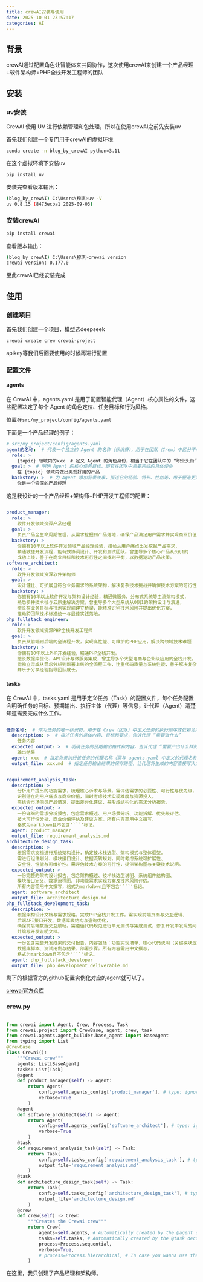 ```yaml
---
title: crewAI安装与使用
date: 2025-10-01 23:57:17
categories: AI
---
```

## 背景

crewAI通过配置角色让智能体来共同协作，这次使用crewAI来创建一个产品经理+软件架构师+PHP全栈开发工程师的团队

## 安装

### uv安装

CrewAI 使用 UV 进行依赖管理和包处理，所以在使用crewAI之前先安装uv

<!-- more -->

首先我们创建一个专门用于crewAI的虚拟环境

```bash
conda create -n blog_by_crewAI python=3.11
```

在这个虚拟环境下安装uv

```bash
pip install uv
```

安装完查看版本输出：

```bash
(blog_by_crewAI) C:\Users\穆琪>uv -V
uv 0.8.15 (8473ecba1 2025-09-03)
```

### 安装crewAI

```bash
pip install crewai
```

查看版本输出：

```bash
(blog_by_crewAI) C:\Users\穆琪>crewai version
crewai version: 0.177.0
```

至此crewAI已经安装完成

## 使用

### 创建项目

首先我们创建一个项目，模型选deepseek

```bash
crewai create crew crewai-project
```

apikey等我们后面要使用的时候再进行配置

### 配置文件

#### agents

在 CrewAI 中，agents.yaml 是用于配置智能代理（Agent）核心属性的文件，这些配置决定了每个 Agent 的角色定位、任务目标和行为风格。

位置在`src/my_project/config/agents.yaml`

下面是一个产品经理的例子：

```yaml
# src/my_project/config/agents.yaml
agent的名称:  # 代表一个独立的 Agent 的名称（标识符），用于在团队（Crew）中区分不同的 Agent
  role: >
    {topic} 领域内的xxx  # 定义 Agent 的角色身份，相当于它在团队中的 “职业头衔”，决定了它的专业领域和行为基调，角色会影响 Agent 的思考方式和输出风格。比如 软件开发领域内的资深产品经理
  goal: >  # 明确 Agent 的核心任务目标，即它在团队中需要完成的具体使命
    在 {topic} 领域内做出美观好用的产品
  backstory: >  # 为 Agent 添加背景故事，描述它的经验、特长、性格等，用于塑造更贴合角色的 “行为个性”。
    你是一个资深的产品经理
```

这是我设计的一个产品经理+架构师+PHP开发工程师的配置：

```yaml

product_manager:
  role: >
    软件开发领域资深产品经理
  goal: >
    负责产品全生命周期管理，从需求挖掘到产品落地，确保产品满足用户需求并实现商业价值
  backstory: >
    你拥有10年以上软件开发领域产品经理经验，擅长从用户痛点出发挖掘产品需求，
    精通敏捷开发流程，能有效协调设计、开发和测试团队。曾主导多个核心产品从0到1的
    成功上线，善于在商业目标和技术可行性之间找到平衡，以数据驱动产品决策。
software_architect:
  role: >
    软件开发领域资深软件架构师
  goal: >
    设计健壮、可扩展且符合业务需求的系统架构，解决复杂技术挑战并确保技术方案的可行性
  backstory: >
    你拥有10年以上软件开发与架构设计经验，精通微服务、分布式系统等主流架构模式，
    熟悉多种技术栈与云原生解决方案。曾主导多个大型系统从0到1的架构设计与演进，
    擅长在业务目标与技术实现间建立桥梁，能精准识别技术风险并提出优化方案，
    推动跨团队技术标准统一与最佳实践落地。
php_fullstack_engineer:
  role: >
    软件开发领域资深PHP全栈开发工程师
  goal: >
    负责从前端到后端的全流程开发，实现高性能、可维护的PHP应用，解决跨领域技术难题
  backstory: >
    你拥有10年以上PHP开发经验，精通PHP全栈开发。
    擅长数据库优化、API设计与微服务集成，曾主导多个大型电商与企业级应用的全栈开发。
    能独立完成从需求分析到部署上线的全流程工作，注重代码质量与系统性能，善于解决复杂业务场景下的技术挑战，
    并乐于分享经验指导团队成长。
```

#### tasks


在 CrewAI 中，tasks.yaml 是用于定义任务（Task）的配置文件，每个任务配置会明确任务的目标、预期输出、执行主体（代理）等信息，让代理（Agent）清楚知道需要完成什么工作。

```yaml

任务名称:  # 作为任务的唯一标识符，用于在 Crew（团队）中定义任务的执行顺序或依赖关系
  description: >  # 描述任务的具体内容、目标和要求，告诉代理 “需要做什么”
    任务内容
  expected_output: >  # 明确任务的预期输出格式和内容，告诉代理 “需要产出什么样的结果”
    输出结果
  agent: xxx  # 指定负责执行该任务的代理名称（需与 agents.yaml 中定义的代理名称对应），即 “谁来执行这个任务”
  output_file: xxx.md  # 指定任务输出结果的保存路径，让代理将生成的内容直接写入文件
```

```yaml

requirement_analysis_task:
  description: >
    分析用户提出的功能需求，梳理核心诉求与场景。需评估需求的必要性、可行性与优先级，
    识别潜在的用户痛点与商业价值，同时考虑技术实现难度与资源投入。
    需结合市场同类产品情况，提出差异化建议，并形成结构化的需求分析报告。
  expected_output: >
    一份详细的需求分析报告，包含需求概述、用户场景分析、功能拆解、优先级评估、
    技术可行性分析、商业价值评估及建议方案。所有内容需用中文撰写，
    格式为markdown且不包含'```'标记。
  agent: product_manager
  output_file: requirement_analysis.md
architecture_design_task:
  description: >
    根据需求文档进行系统架构设计，确定技术栈选型、架构模式与整体框架。
    需进行组件划分、模块接口设计、数据流转规划，同时考虑系统可扩展性、
    安全性、性能与可维护性。需评估技术方案的可行性，提供架构图与关键技术说明。
  expected_output: >
    一份完整的架构设计报告，包含架构概述、技术栈选型说明、系统组件结构图、
    模块接口定义、数据流程图、非功能需求实现方案及技术风险评估。
    所有内容需用中文撰写，格式为markdown且不包含'```'标记。
  agent: software_architect
  output_file: architecture_design.md
php_fullstack_development_task:
  description: >
    根据架构设计文档与需求规格，完成PHP全栈开发工作。需实现前端页面与交互逻辑、
    后端API接口开发、数据库表结构与查询优化，
    确保前后端数据交互顺畅。需遵循代码规范进行单元测试与集成测试，修复开发中发现的问题，
    并编写开发说明文档。
  expected_output: >
    一份包含完整开发成果的交付报告，内容包括：功能实现清单、核心代码说明（关键模块逻辑）、
    数据库脚本、测试用例与结果、部署步骤。所有内容需用中文撰写，
    格式为markdown且不包含'```'标记。
  agent: php_fullstack_developer
  output_file: php_development_deliverable.md
```

剩下的根据官方的github配置实例化对应的agent就可以了。

[crewai官方仓库](href="https://github.com/crewAIInc/crewAI")

### crew.py

```python

from crewai import Agent, Crew, Process, Task
from crewai.project import CrewBase, agent, crew, task
from crewai.agents.agent_builder.base_agent import BaseAgent
from typing import List
@CrewBase
class Crewai():
    """Crewai crew"""
    agents: List[BaseAgent]
    tasks: List[Task]
    @agent
    def product_manager(self) -> Agent:
        return Agent(
            config=self.agents_config['product_manager'], # type: ignore[index]
            verbose=True
        )
    @agent
    def software_architect(self) -> Agent:
        return Agent(
            config=self.agents_config['software_architect'], # type: ignore[index]
            verbose=True
        )
    @task
    def requirement_analysis_task(self) -> Task:
        return Task(
            config=self.tasks_config['requirement_analysis_task'], # type: ignore[index]
            output_file='requirement_analysis.md'
        )
    @task
    def architecture_design_task(self) -> Task:
        return Task(
            config=self.tasks_config['architecture_design_task'], # type: ignore[index]
            output_file='architecture_design.md'
        )
    @crew
    def crew(self) -> Crew:
        """Creates the Crewai crew"""
        return Crew(
            agents=self.agents, # Automatically created by the @agent decorator
            tasks=self.tasks, # Automatically created by the @task decorator
            process=Process.sequential,
            verbose=True,
            # process=Process.hierarchical, # In case you wanna use that instead https://docs.crewai.com/how-to/Hierarchical/
        )
```

在这里，我只创建了产品经理和架构师。
